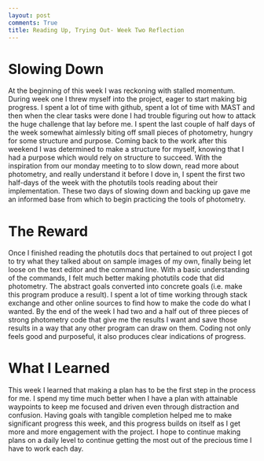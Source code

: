 ```yaml
---
layout: post
comments: True
title: Reading Up, Trying Out- Week Two Reflection
---
```


# Slowing Down

At the beginning of this week I was reckoning with stalled momentum. During week one I threw myself into the project, eager to start making big progress. I spent a lot of time with github, spent a lot of time with MAST and then when the clear tasks were done I had trouble figuring out how to attack the huge challenge that lay before me. I spent the last couple of half days of the week somewhat aimlessly biting off small pieces of photometry, hungry for some structure and purpose.
Coming back to the work after this weekend I was determined to make a structure for myself, knowing that I had a purpose which would rely on structure to succeed. With the inspiration from our monday meeting to to slow down, read more about photometry, and really understand it before I dove in, I spent the first two half-days of the week with the photutils tools reading about their implementation. These two days of slowing down and backing up gave me an informed base from which to begin practicing the tools of photometry.

# The Reward

Once I finished reading the photutils docs that pertained to out project I got to try what they talked about on sample images of my own, finally being let loose on the text editor and the command line. With a basic understanding of the commands, I felt much better making photutils code that did photometry. The abstract goals converted into concrete goals (i.e. make this program produce a result). I spent a lot of time working through stack exchange and other online sources to find how to make the code do what I wanted. By the end of the week I had two and a half out of three pieces of strong photometry code that give me the results I want and save those results in a way that any other program can draw on them. Coding not only feels good and purposeful, it also produces clear indications of progress.

# What I Learned

This week I learned that making a plan has to be the first step in the process for me. I spend my time much better when I have a plan with attainable waypoints to keep me focused and driven even through distraction and confusion. Having goals with tangible completion helped me to make significant progress this week, and this progress builds on itself as I get more and more engagement with the project. I hope to continue making plans on a daily level to continue getting the most out of the precious time I have to work each day.
